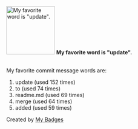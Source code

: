 <img src="https://github.com/my-badges/my-badges/blob/master/src/all-badges/favorite-word/favorite-word.png?raw=true" alt="My favorite word is &quot;update&quot;." title="My favorite word is &quot;update&quot;." width="128">
<strong>My favorite word is &quot;update&quot;.</strong>
<br><br>

My favorite commit message words are:

1. update (used 152 times)
2. to (used 74 times)
3. readme.md (used 69 times)
4. merge (used 64 times)
5. added (used 59 times)


Created by <a href="https://github.com/my-badges/my-badges">My Badges</a>